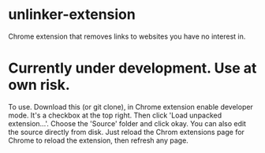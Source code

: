 # unlinker-extension
Chrome extension that removes links to websites you have no interest in.

# Currently under development. Use at own risk.
To use. Download this (or git clone), in Chrome extension enable developer mode. It's a checkbox at the top right. Then click 'Load unpacked extension...'. Choose the 'Source' folder and click okay. You can also edit the source directly from disk. Just reload the Chrom extensions page for Chrome to reload the extension, then refresh any page.